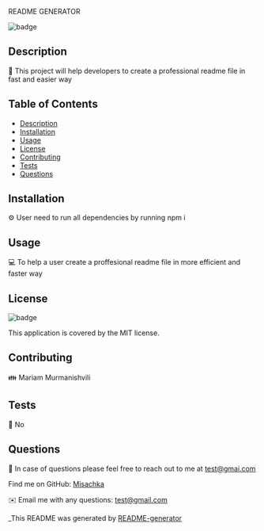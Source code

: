 
README GENERATOR 

![badge](https://img.shields.io/badge/license-MIT-brightgreen)
<br />
  

## Description
📙 This project will help developers to create a professional readme file in fast and easier way

## Table of Contents
- [Description](#description)
- [Installation](#installation)
- [Usage](#usage)
- [License](#license)
- [Contributing](#contributing)
- [Tests](#tests)
- [Questions](#questions)

## Installation
⚙️ User need to run all dependencies by running npm i

## Usage
💻 To help a user create a proffesional readme file in more efficient and faster way

## License

![badge](https://img.shields.io/badge/license-MIT-brightgreen)
<br />

This application is covered by the MIT license. 

## Contributing
👪 Mariam Murmanishvili

## Tests
📝 No

## Questions
🤔 In case of questions please feel free to reach out to me at test@gmai.com

Find me on GitHub: [Misachka](https://github.com/Misachka)


✉️ Email me with any questions: test@gmail.com

_This README was generated by [README-generator](https://github.com/Misachka/README-generator) 
    
